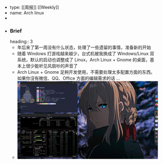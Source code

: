 - type: [[周报]] [[Weekly]]
- name: Arch linux
-
- ### Brief
  heading:: 3
	- 年后来了第一周没有什么状态，处理了一些遗留的事情，准备新的开始
	- 随着 Windows 打游戏越来越少，台式机被我换成了 Windows/Linux 双系统，默认的启动也调整成了 Linux，Arch Linux + Gnome 的桌面，基本上很少能听见风扇吵的声音了
	- Arch Linux + Gnome 足夠开发使用，不需要处理太多配置方面的东西。如果你沒有微信、QQ、Office 方面的编辑需求的话 ...
	- ![telegram-cloud-photo-size-5-6059838387097024915-y.jpg](../assets/telegram-cloud-photo-size-5-6059838387097024915-y_1678173236162_0.jpg)